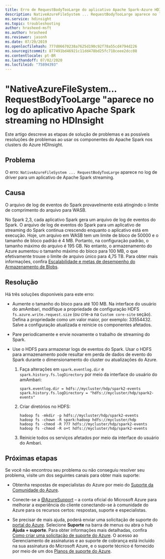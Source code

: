 ```yaml
---
title: Erro de RequestBodyTooLarge do aplicativo Apache Spark-Azure HDInsight
description: NativeAzureFileSystem ... RequestBodyTooLarge aparece no log para o aplicativo de streaming Apache Spark no Azure HDInsight
ms.service: hdinsight
ms.topic: troubleshooting
author: hrasheed-msft
ms.author: hrasheed
ms.reviewer: jasonh
ms.date: 07/29/2019
ms.openlocfilehash: 777d06670238a7625d190c92f78a55cd4794d226
ms.sourcegitcommit: 877491bd46921c11dd478bd25fc718ceee2dcc08
ms.contentlocale: pt-BR
ms.lasthandoff: 07/02/2020
ms.locfileid: "75894393"
---
```

# <a name="nativeazurefilesystemrequestbodytoolarge-appear-in-apache-spark-streaming-app-log-in-hdinsight"></a>"NativeAzureFileSystem... RequestBodyTooLarge "aparece no log do aplicativo Apache Spark streaming no HDInsight

Este artigo descreve as etapas de solução de problemas e as possíveis resoluções de problemas ao usar os componentes do Apache Spark nos clusters do Azure HDInsight.

## <a name="issue"></a>Problema

O erro: `NativeAzureFileSystem ... RequestBodyTooLarge` aparece no log de driver para um aplicativo de Apache Spark streaming.

## <a name="cause"></a>Causa

O arquivo de log de eventos do Spark provavelmente está atingindo o limite de comprimento do arquivo para WASB.

No Spark 2,3, cada aplicativo Spark gera um arquivo de log de eventos do Spark. O arquivo de log de eventos do Spark para um aplicativo de streaming do Spark continua crescendo enquanto o aplicativo está em execução. Hoje, um arquivo em WASB tem um limite de bloco de 50000 e o tamanho de bloco padrão é 4 MB. Portanto, na configuração padrão, o tamanho máximo do arquivo é 195 GB. No entanto, o armazenamento do Azure aumentou o tamanho máximo do bloco para 100 MB, o que efetivamente trouxe o limite de arquivo único para 4,75 TB. Para obter mais informações, confira [Escalabilidade e metas de desempenho do Armazenamento de Blobs](../../storage/blobs/scalability-targets.md).

## <a name="resolution"></a>Resolução

Há três soluções disponíveis para este erro:

* Aumente o tamanho do bloco para até 100 MB. Na interface do usuário do amAmbari, modifique a propriedade de configuração HDFS `fs.azure.write.request.size` (ou crie-a na `Custom core-site` seção). Defina a propriedade como um valor maior, por exemplo: 33554432. Salve a configuração atualizada e reinicie os componentes afetados.

* Pare periodicamente e envie novamente o trabalho de streaming do Spark.

* Use o HDFS para armazenar logs de eventos do Spark. Usar o HDFS para armazenamento pode resultar em perda de dados de evento do Spark durante o dimensionamento do cluster ou atualizações do Azure.

    1. Faça alterações em `spark.eventlog.dir` e `spark.history.fs.logDirectory` por meio da interface do usuário do amAmbari:

        ```
        spark.eventlog.dir = hdfs://mycluster/hdp/spark2-events
        spark.history.fs.logDirectory = "hdfs://mycluster/hdp/spark2-events"
        ```

    1. Criar diretórios no HDFS:

        ```
        hadoop fs -mkdir -p hdfs://mycluster/hdp/spark2-events
        hadoop fs -chown -R spark:hadoop hdfs://mycluster/hdp
        hadoop fs -chmod -R 777 hdfs://mycluster/hdp/spark2-events
        hadoop fs -chmod -R o+t hdfs://mycluster/hdp/spark2-events
        ```

    1. Reinicie todos os serviços afetados por meio da interface do usuário do Ambari.

## <a name="next-steps"></a>Próximas etapas

Se você não encontrou seu problema ou não conseguiu resolver seu problema, visite um dos seguintes canais para obter mais suporte:

* Obtenha respostas de especialistas do Azure por meio do [Suporte da Comunidade do Azure](https://azure.microsoft.com/support/community/).

* Conecte-se a [@AzureSupport](https://twitter.com/azuresupport) – a conta oficial do Microsoft Azure para melhorar a experiência do cliente conectando-se à comunidade do Azure para os recursos certos: respostas, suporte e especialistas.

* Se precisar de mais ajuda, poderá enviar uma solicitação de suporte do [portal do Azure](https://portal.azure.com/?#blade/Microsoft_Azure_Support/HelpAndSupportBlade/). Selecione **Suporte** na barra de menus ou abra o hub **Ajuda + suporte**. Para obter informações mais detalhadas, confira [Como criar uma solicitação de suporte do Azure](https://docs.microsoft.com/azure/azure-portal/supportability/how-to-create-azure-support-request). O acesso ao Gerenciamento de assinaturas e ao suporte de cobrança está incluído na sua assinatura do Microsoft Azure, e o suporte técnico é fornecido por meio de um dos [Planos de suporte do Azure](https://azure.microsoft.com/support/plans/).
